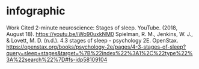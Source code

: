 # infographic


Work Cited
2-minute neuroscience: Stages of sleep. YouTube. (2018, August 18). https://youtu.be/iWo90uxkNM0 
Spielman, R. M., Jenkins, W. J., & Lovett, M. D. (n.d.). 4.3 stages of sleep - psychology 2E. OpenStax. https://openstax.org/books/psychology-2e/pages/4-3-stages-of-sleep?query=sleep+stages&target=%7B%22index%22%3A1%2C%22type%22%3A%22search%22%7D#fs-idp58109104 